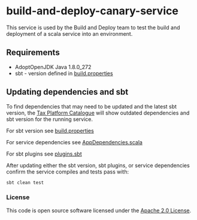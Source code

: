 
# build-and-deploy-canary-service

This service is used by the Build and Deploy team to test the build and deployment of a scala service into an environment.

## Requirements

* AdoptOpenJDK Java 1.8.0_272
* sbt - version defined in [build.properties](./project/build.properties)

## Updating dependencies and sbt

To find dependencies that may need to be updated and the latest sbt version, the [Tax Platform Catalogue](https://catalogue.tax.service.gov.uk/repositories/build-and-deploy-canary-service) will show outdated dependencies and sbt version for the running service.

For sbt version see [build.properties](./project/build.properties)

For service dependencies see [AppDependencies.scala](./project/AppDependencies.scala)

For sbt plugins see [plugins.sbt](./project/plugins.sbt)

After updating either the sbt version, sbt plugins, or service dependencies confirm the service compiles and tests pass with:

    sbt clean test

### License

This code is open source software licensed under the [Apache 2.0 License]("http://www.apache.org/licenses/LICENSE-2.0.html").

